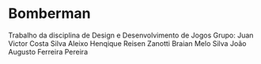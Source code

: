 # Bomberman
Trabalho da disciplina de Design e Desenvolvimento de Jogos
Grupo: 
Juan Victor Costa Silva Aleixo
Henqique Reisen Zanotti
Braian Melo Silva
João Augusto Ferreira Pereira
